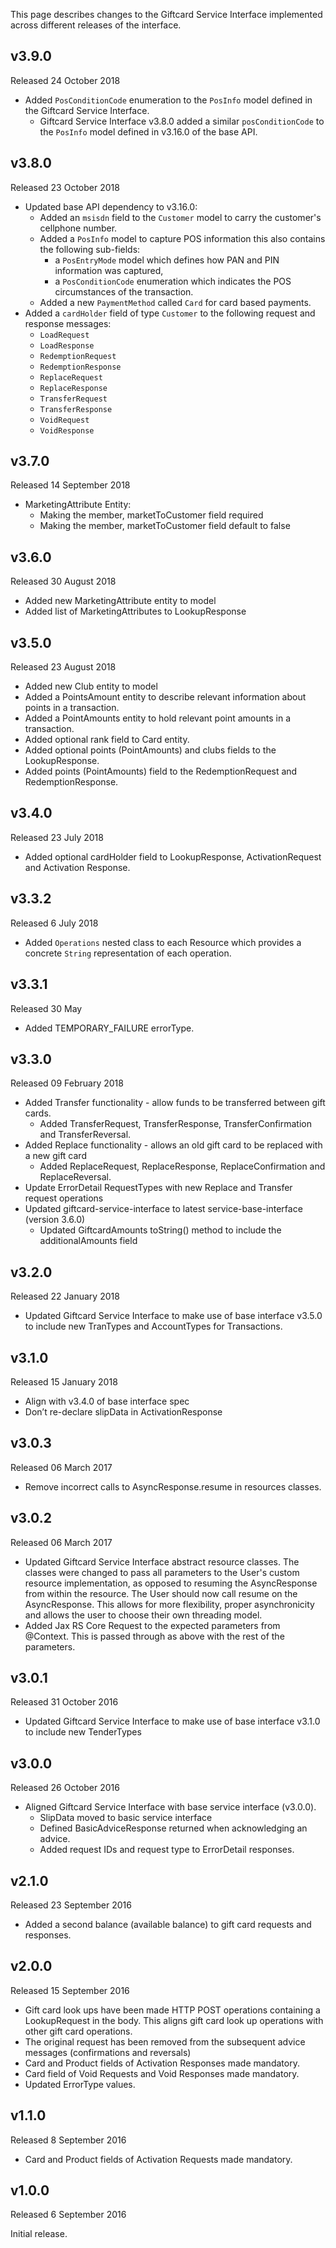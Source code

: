 This page describes changes to the Giftcard Service Interface implemented across different releases of the interface.

## v3.9.0

Released 24 October 2018

- Added `PosConditionCode` enumeration to the `PosInfo` model defined in the Giftcard Service Interface.
  - Giftcard Service Interface v3.8.0 added a similar `posConditionCode` to the `PosInfo` model defined in v3.16.0 of the base API.

## v3.8.0

Released 23 October 2018

- Updated base API dependency to v3.16.0:
    - Added an `msisdn` field to the `Customer` model to carry the customer's cellphone number.
    - Added a `PosInfo` model to capture POS information this also contains the following sub-fields:
      - a `PosEntryMode` model which defines how PAN and PIN information was captured,
      - a `PosConditionCode` enumeration which indicates the POS circumstances of the transaction.
    - Added a new `PaymentMethod` called `Card` for card based payments.
- Added a `cardHolder` field of type `Customer` to the following request and response messages:
  - `LoadRequest`
  - `LoadResponse`
  - `RedemptionRequest`
  - `RedemptionResponse`
  - `ReplaceRequest`
  - `ReplaceResponse`
  - `TransferRequest`
  - `TransferResponse`
  - `VoidRequest`
  - `VoidResponse`

## v3.7.0

Released 14 September 2018

- MarketingAttribute Entity:
    - Making the member, marketToCustomer field required
    - Making the member, marketToCustomer field default to false

## v3.6.0

Released 30 August 2018

- Added new MarketingAttribute entity to model
- Added list of MarketingAttributes to LookupResponse

## v3.5.0

Released 23 August 2018

- Added new Club entity to model
- Added a PointsAmount entity to describe relevant information about points in a transaction.
- Added a PointAmounts entity to hold relevant point amounts in a transaction.
- Added optional rank field to Card entity.
- Added optional points (PointAmounts)  and clubs fields to the LookupResponse.
- Added points (PointAmounts) field to the RedemptionRequest and RedemptionResponse.


## v3.4.0

Released 23 July 2018

- Added optional cardHolder field to LookupResponse, ActivationRequest and Activation Response.

## v3.3.2

Released 6 July 2018

- Added `Operations` nested class to each Resource which provides a concrete `String` representation of each operation.

## v3.3.1

Released 30 May

- Added TEMPORARY_FAILURE errorType.

## v3.3.0

Released 09 February 2018

- Added Transfer functionality - allow funds to be transferred between gift cards.
    - Added TransferRequest, TransferResponse, TransferConfirmation and TransferReversal.
- Added Replace functionality - allows an old gift card to be replaced with a new gift card
    - Added ReplaceRequest, ReplaceResponse, ReplaceConfirmation and ReplaceReversal.
- Update ErrorDetail RequestTypes with new Replace and Transfer request operations
- Updated giftcard-service-interface to latest service-base-interface (version 3.6.0)
    - Updated GiftcardAmounts toString() method to include the additionalAmounts field

## v3.2.0

Released 22 January 2018

- Updated Giftcard Service Interface to make use of base interface v3.5.0 to include new TranTypes and AccountTypes for Transactions.

## v3.1.0

Released 15 January 2018

- Align with v3.4.0 of base interface spec
- Don’t re-declare slipData in ActivationResponse

## v3.0.3

Released 06 March 2017

- Remove incorrect calls to AsyncResponse.resume in resources classes.

## v3.0.2

Released 06 March 2017

- Updated Giftcard Service Interface abstract resource classes. The classes were changed to pass all parameters to the User's custom resource implementation, as opposed to resuming the AsyncResponse from within the resource. The User should now call resume on the AsyncResponse. This allows for more flexibility, proper asynchronicity and allows the user to choose their own threading model.
- Added Jax RS Core Request to the expected parameters from @Context. This is passed through as above with the rest of the parameters.

## v3.0.1

Released 31 October 2016

- Updated Giftcard Service Interface to make use of base interface v3.1.0 to include new TenderTypes

## v3.0.0

Released 26 October 2016

- Aligned Giftcard Service Interface with base service interface (v3.0.0).
  - SlipData moved to basic service interface
  - Defined BasicAdviceResponse returned when acknowledging an advice.
  - Added request IDs and request type to ErrorDetail responses.

## v2.1.0

Released 23 September 2016

- Added a second balance (available balance) to gift card requests and responses.

## v2.0.0

Released 15 September 2016

- Gift card look ups have been made HTTP POST operations containing a LookupRequest in the body. This aligns gift card look up operations with other gift card operations.
- The original request has been removed from the subsequent advice messages (confirmations and reversals)
- Card and Product fields of Activation Responses made mandatory.
- Card field of Void Requests and Void Responses made mandatory.
- Updated ErrorType values.

## v1.1.0

Released 8 September 2016

- Card and Product fields of Activation Requests made mandatory.

## v1.0.0

Released 6 September 2016

Initial release.
